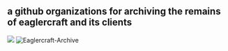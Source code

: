  ## a github organizations for archiving the remains of eaglercraft and its clients
 <img src="https://img.shields.io/badge/Archived%20repos-20-brightgreen" />
 <img src="https://komarev.com/ghpvc/?username=Eaglercraft-Archive&label=views&color=001eff&style=flat" alt="Eaglercraft-Archive" />
